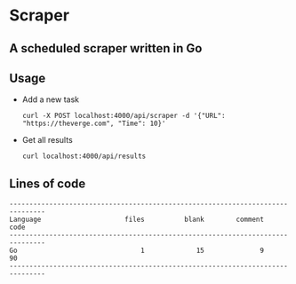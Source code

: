 # Scraper
## A scheduled scraper written in Go


## Usage
* Add a new task
    ```
    curl -X POST localhost:4000/api/scraper -d '{"URL": "https://theverge.com", "Time": 10}'
    ```
* Get all results
    ```
    curl localhost:4000/api/results
    ```


## Lines of code
```
-------------------------------------------------------------------------------
Language                     files          blank        comment           code
-------------------------------------------------------------------------------
Go                               1             15              9             90
-------------------------------------------------------------------------------
```
